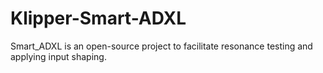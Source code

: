 # Klipper-Smart-ADXL
Smart_ADXL is an open-source project to facilitate resonance testing and applying input shaping.
